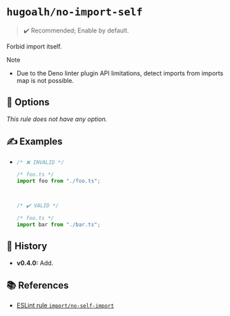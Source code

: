 # `hugoalh/no-import-self`

> ✔️ Recommended; Enable by default.

Forbid import itself.

> [!NOTE]
> - Due to the Deno linter plugin API limitations, detect imports from imports map is not possible.

## 🔧 Options

*This rule does not have any option.*

## ✍️ Examples

- ```ts
  /* ❌ INVALID */

  /* foo.ts */
  import foo from "./foo.ts";



  /* ✔️ VALID */

  /* foo.ts */
  import bar from "./bar.ts";
  ```

## 📜 History

- **v0.4.0:** Add.

## 📚 References

- [ESLint rule `import/no-self-import`](https://github.com/import-js/eslint-plugin-import/blob/main/docs/rules/no-self-import.md)
